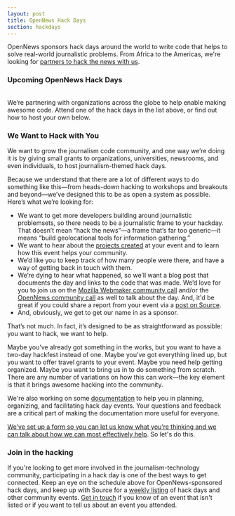 ```yaml
---
layout: post
title: OpenNews Hack Days
section: hackdays
---
```


<p class="bodybig">OpenNews sponsors hack days around the world to write code that helps to solve real-world journalistic problems. From Africa to the Americas, we're looking for <a href="https://sendto.mozilla.org/page/s/knight-mozilla-news-hack-day">partners to hack the news with us</a>.</p>

<div id="hackcalbox">
    <h3>Upcoming OpenNews Hack Days</h3>
    <table id="hackcal">
    </table>
    </div>
We’re partnering with organizations across the globe to help enable making awesome code. Attend one of the hack days in the list above, or find out how to host your own below.

<h3>We Want to Hack with You</h3>

We want to grow the journalism code community, and one way we’re doing it is by giving small grants to organizations, universities, newsrooms, and even individuals, to host journalism-themed hack days.

Because we understand that there are a lot of different ways to do something like this—from heads-down hacking to workshops and breakouts and beyond—we’ve designed this to be as open a system as possible. Here’s what we’re looking for:
    
* We want to get more developers building around journalistic problemsets, so there needs to be a journalistic frame to your hackday. That doesn’t mean “hack the news”—a frame that’s far too generic—it means “build geolocational tools for information gathering.”
* We want to hear about the <a href="/code.html">projects created</a> at your event and to learn how this event helps your community.
* We’d like you to keep track of how many people were there, and have a way of getting back in touch with them.
* We’re dying to hear what happened, so we’ll want a blog post that documents the day and links to the code that was made. We’d love for you to join us on the <a href="https://wiki.mozilla.org/Webmakers/Community_Calls">Mozilla Webmaker community call</a> and/or the <a href="https://wiki.mozilla.org/OpenNews/Calls">OpenNews community call</a> as well to talk about the day. And, it'd be great if you could share a report from your event via a <a href="http://source.mozillaopennews.org/en-US/contribute/">post on Source</a>.
* And, obviously, we get to get our name in as a sponsor.

That’s not much. In fact, it’s designed to be as straightforward as possible: you want to hack, we want to help.

Maybe you’ve already got something in the works, but you want to have a two-day hackfest instead of one. Maybe you’ve got everything lined up, but you want to offer travel grants to your event. Maybe you need help getting organized. Maybe you want to bring us in to do something from scratch. There are any number of variations on how this can work—the key element is that it brings awesome hacking into the community.

We're also working on some <a href="https://github.com/erikao/journohackdays">documentation</a> to help you in planning, organizing, and facilitating hack day events. Your questions and feedback are a critical part of making the documentation more useful for everyone. 

<a href="https://sendto.mozilla.org/page/s/knight-mozilla-news-hack-day">We’ve set up a form so you can let us know what you’re thinking and we can talk about how we can most effectively help</a>. So let's do this. 

<h3>Join in the hacking</h3>

If you're looking to get more involved in the journalism-technology community, participating in a hack day is one of the best ways to get connected. Keep an eye on the schedule above for OpenNews-sponsored hack days, and keep up with Source for a <a href="http://source.mozillaopennews.org/en-US/articles/tags/events/">weekly listing</a> of hack days and other community events. <a href="mailto:opennews@mozillafoundation.org">Get in touch</a> if you know of an event that isn't listed or if you want to tell us about an event you attended.

<script type="text/javascript" src="media/js/tabletop.js"></script>

<script type="text/javascript">
    
      //window.onload = function() { init() };

      var public_spreadshseet_url = 'https://docs.google.com/spreadsheet/pub?key=0Anp-zgGKPxl7dFRBeHFiN2RIRmtablN1aFpwM05hM1E&output=html';

      $(document).ready( function() {
        Tabletop.init( { key: public_spreadshseet_url,
                         callback: showInfo,
                         debug: true } )
      });
      
        
      function showInfo() {        
        
        $.each( Tabletop.sheets("Sheet1").all(), function(i, hackday) {
          var hack_li = $('<tr><td class="date">' + hackday.date + '</td><td class="event"><a href="' + hackday.website +'">' + hackday.title + '</a></td><td class="location">' + hackday.location + '</td></tr>')
          hack_li.appendTo("#hackcal");
          
       if (hackday.status != 'happening') {
            hack_li.addClass('hide');
            };
 		});
 		 		
 		         
      };
      
</script>
